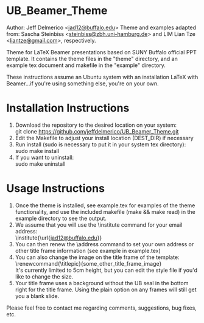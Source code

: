 UB_Beamer_Theme
===============
Author: Jeff Delmerico <<jad12@buffalo.edu>>
Theme and examples adapted from: Sascha Steinbiss <<steinbiss@zbh.uni-hamburg.de>> and LIM Lian Tze <<liantze@gmail.com>>, respectively.  

Theme for LaTeX Beamer presentations based on SUNY Buffalo official PPT template. It contains the theme files in the "theme" directory, and an example tex document and makefile in the "example" directory.

These instructions assume an Ubuntu system with an installation LaTeX with Beamer...if you're using something else, you're on your own.

Installation Instructions
=========================
1. Download the repository to the desired location on your system:  
    	git clone https://github.com/jeffdelmerico/UB_Beamer_Theme.git
2. Edit the Makefile to adjust your install location (DEST_DIR) if necessary  
3. Run install (sudo is necessary to put it in your system tex directory):  
    	sudo make install
4. If you want to uninstall:  
    	sudo make uninstall

Usage Instructions
==================
1. Once the theme is installed, see example.tex for examples of the theme functionality, and use the included makefile (make && make read) in the example directory to see the output.  
2. We assume that you will use the \institute command for your email address:  
    	\institute{\url{jad12@buffalo.edu}}
3. You can then renew the \address command to set your own address or other title frame information (see example in example.tex)  
4. You can also change the image on the title frame of the template:  
    	\renewcommand{\titlepic}{some_other_title_frame_image}  
	It's currently limited to 5cm height, but you can edit the style file if you'd like to change the size.  
5. Your title frame uses a background without the UB seal in the bottom right for the title frame.  Using the plain option on any frames will still get you a blank slide.  

Please feel free to contact me regarding comments, suggestions, bug fixes, etc.  

